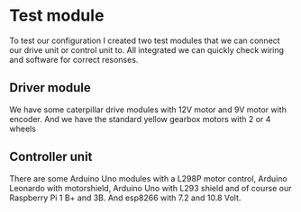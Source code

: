 # Test module

To test our configuration I created two test modules that we can connect our drive unit or control unit to. All integrated we can quickly check wiring and software for correct resonses.

## Driver module

We have some caterpillar drive modules with 12V motor and 9V motor with encoder. And we have the standard yellow gearbox motors with 2 or 4 wheels

## Controller unit

There are some Arduino Uno modules with a L298P motor control, Arduino Leonardo with motorshield, Arduino Uno with L293 shield and of course our Raspberry Pi 1 B+ and 3B. And esp8266 with 7.2 and 10.8 Volt.
